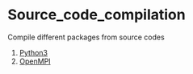 # Source_code_compilation
Compile different packages from source codes

1. [Python3](https://github.com/sumitavakundu007/Source_code_compilation/tree/main/Python3)
2. [OpenMPI](https://github.com/sumitavakundu007/Source_code_compilation/tree/main/OpenMPI)

